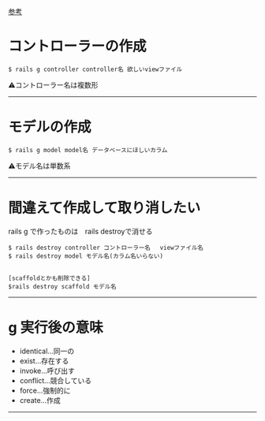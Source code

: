 [参考](https://qiita.com/histori/items/7b76aaaa69f2e3ab4f06)

# コントローラーの作成
~~~
$ rails g controller controller名 欲しいviewファイル
~~~
⚠️コントローラー名は複数形
***

# モデルの作成
~~~
$ rails g model model名 データベースにほしいカラム
~~~
⚠️モデル名は単数系
***

# 間違えて作成して取り消したい
rails g で作ったものは　rails destroyで消せる
~~~
$ rails destroy controller コントローラー名　 viewファイル名
$ rails destroy model モデル名(カラム名いらない)


[scaffoldとかも削除できる]
$rails destroy scaffold モデル名
~~~
***

# g 実行後の意味
- identical...同一の
- exist...存在する
- invoke...呼び出す
- conflict...競合している
- force...強制的に
- create...作成
***

